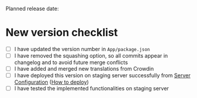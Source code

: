 Planned release date: 

# New version checklist

- [ ] I have updated the version number in `App/package.json`
- [ ] I have removed the squashing option, so all commits appear in changelog and to avoid future merge conflicts
- [ ] I have added and merged new translations from Crowdin
- [ ] I have deployed this version on staging server successfully from [Server Configuration](https://gitlab.com/eternaltwin/config) ([How to deploy](https://gitlab.com/eternaltwin/mush/mush/-/wikis/How-to-deploy-a-new-version))
- [ ] I have tested the implemented functionalities on staging server